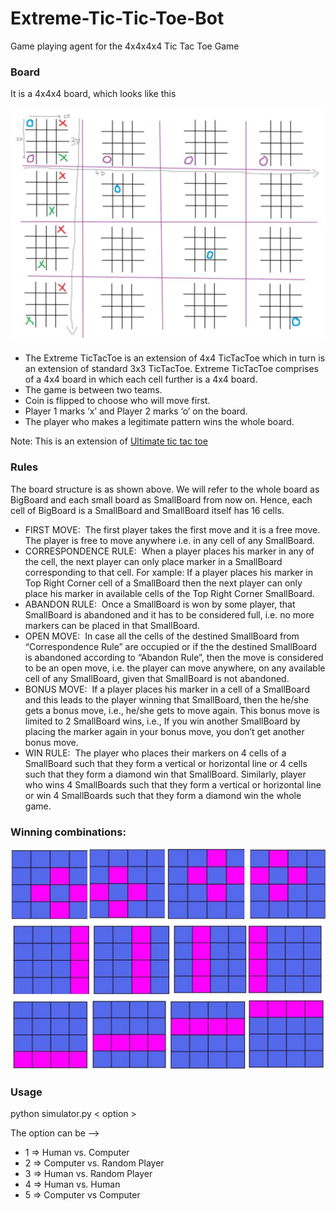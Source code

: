# Extreme-Tic-Tic-Toe-Bot
Game playing agent for the 4x4x4x4 Tic Tac Toe Game

### Board
It is a 4x4x4 board, which looks like this

![board image](./imgs/board.png)

* The Extreme TicTacToe is an extension of 4x4 TicTacToe which in turn is an extension of standard 3x3 TicTacToe. Extreme TicTacToe comprises of a 4x4 board in which each cell further is a 4x4 board.
* The game is between two teams.
* Coin is flipped to choose who will move first.
* Player 1 marks ‘x’ and Player 2 marks ‘o’ on the board.
* The player who makes a legitimate pattern wins the whole board.

Note: This is an extension of [Ultimate tic tac toe](https://mathwithbaddrawings.com/2013/06/16/ultimate-tic-tac-toe/)

### Rules

The board structure is as shown above. We will refer to the whole board as BigBoard and each small board as SmallBoard from now on. Hence, each cell of BigBoard is a SmallBoard and SmallBoard itself has 16 cells.

* FIRST MOVE: ​ The first player takes the first move and it is a free move. The player is free to move anywhere i.e. in any cell of any SmallBoard.
* CORRESPONDENCE RULE: ​ When a player places his marker in any of the cell, the next player can only place marker in a SmallBoard corresponding to that cell. For  xample: If a player places his marker in Top Right Corner cell of a SmallBoard then the next player can only place his marker in available cells of the Top Right Corner SmallBoard.
* ABANDON RULE: ​ Once a SmallBoard is won by some player, that SmallBoard is abandoned and it has to be considered full, i.e. no more markers can be placed in that SmallBoard.
* OPEN MOVE: ​ In case all the cells of the destined SmallBoard from “Correspondence Rule” are occupied or if the the destined SmallBoard is abandoned according to “Abandon Rule”, then the move is considered to be an open move, i.e. the player can move anywhere, on any available cell of any SmallBoard, given that SmallBoard is not abandoned.
* BONUS MOVE: ​ If a player places his marker in a cell of a SmallBoard and this leads to the player winning that SmallBoard, then the he/she gets a bonus move, i.e., he/she gets to move again. This bonus move is limited to 2 SmallBoard wins, i.e., If you win another SmallBoard by placing the marker again in your bonus move, you don’t get another bonus move.
* WIN RULE: ​ The player who places their markers on 4 cells of a SmallBoard such that they form a vertical or horizontal line or 4 cells such that they form a diamond win that SmallBoard. Similarly, player who wins 4 SmallBoards such that they form a vertical or horizontal line or win 4 SmallBoards such that they form a diamond win the whole game.

### Winning combinations:

![winningPatterns](./imgs/winningPatterns.png)

### Usage
python simulator.py < option >

The option can be -->

* 1 => Human vs. Computer
* 2 => Computer vs. Random Player
* 3 => Human vs. Random Player
* 4 => Human vs. Human
* 5 => Computer vs Computer
